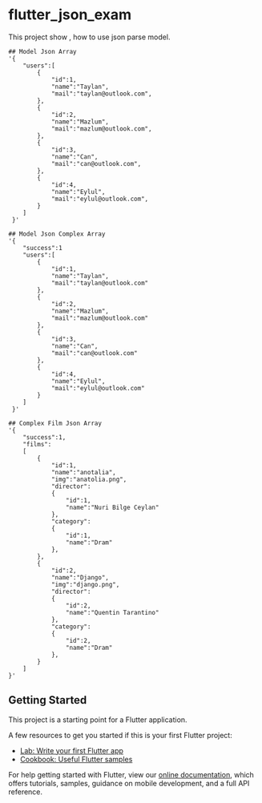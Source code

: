# flutter_json_exam

This project show , how to use json parse model.


```
## Model Json Array
'{
    "users":[
        {
            "id":1,
            "name":"Taylan",
            "mail":"taylan@outlook.com",
        },
        {
            "id":2,
            "name":"Mazlum",
            "mail":"mazlum@outlook.com",
        },
        {
            "id":3,
            "name":"Can",
            "mail":"can@outlook.com",
        },
        {
            "id":4,
            "name":"Eylul",
            "mail":"eylul@outlook.com",
        }
    ]
 }'
```

```
## Model Json Complex Array
'{
    "success":1
    "users":[
        {
            "id":1,
            "name":"Taylan",
            "mail":"taylan@outlook.com"
        },
        {
            "id":2,
            "name":"Mazlum",
            "mail":"mazlum@outlook.com"
        },
        {
            "id":3,
            "name":"Can",
            "mail":"can@outlook.com"
        },
        {
            "id":4,
            "name":"Eylul",
            "mail":"eylul@outlook.com"
        }
    ]
 }'
```

```
## Complex Film Json Array
'{
    "success":1,
    "films":
    [
        {
            "id":1,
            "name":"anotalia",
            "img":"anatolia.png",
            "director":
            {
                "id":1,
                "name":"Nuri Bilge Ceylan"
            },
            "category":
            {
                "id":1,
                "name":"Dram"
            },
        },
        {
            "id":2,
            "name":"Django",
            "img":"django.png",
            "director":
            {
                "id":2,
                "name":"Quentin Tarantino"
            },
            "category":
            {
                "id":2,
                "name":"Dram"
            },
        }
    ]
}'
```

## Getting Started

This project is a starting point for a Flutter application.

A few resources to get you started if this is your first Flutter project:

- [Lab: Write your first Flutter app](https://flutter.dev/docs/get-started/codelab)
- [Cookbook: Useful Flutter samples](https://flutter.dev/docs/cookbook)

For help getting started with Flutter, view our
[online documentation](https://flutter.dev/docs), which offers tutorials,
samples, guidance on mobile development, and a full API reference.
